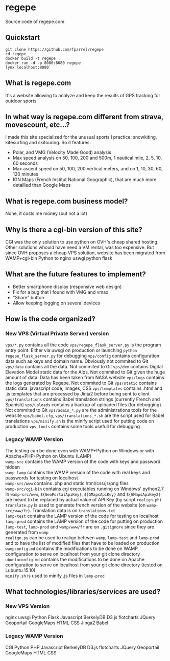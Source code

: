 # regepe
Source code of regepe.com

## Quickstart
```
git clone https://github.com/fparrel/regepe
cd regepe
docker build -t regepe .
docker run -d -p 8080:8080 regepe
lynx localhost:8080`
```

## What is regepe.com
It's a website allowing to analyze and keep the results of GPS tracking for outdoor sports.

## In what way is regepe.com different from strava, movescount, etc...?
I made this site specialized for the unusual sports I practice: snowkiting, kitesurfing and skitouring.
So it features:
* Polar, and VMG (Velocity Made Good) analysis
* Max speed analysis on 50, 100, 200 and 500m, 1 nautical mile, 2, 5, 10, 60 seconds
* Max ascent speed on 50, 100, 200 vertical meters, and on 1, 10, 30, 60, 120 minutes
* IGN Maps (French Institut National Geographic), that are much more detailled than Google Maps

## What is regepe.com business model?
None, it costs me money (but not a lot)

## Why is there a cgi-bin version of this site?
CGI was the only solution to use python on OVH's cheap shared hosting. Other solutions whould have need a VM rental, was too expensive. But since OVH proposes a cheap VPS solution, website has been migrated from WAMP+cgi-bin Python to nginx uswgi python flask

## What are the future features to implement?
* Better smartphone display (responsive web design)
* Fix for a bug that I found with VMG and vmax
* "Share" button
* Allow keeping logging on several devices

## How is the code organized?
### New VPS (Virtual Private Server) version
`vps/*.py` contains all the code
`vps/regepe_flask_server.py` is the program entry point. Either via uwsgi on production or launching `python regepe_flask_server.py` for debugging
`vps/config` contains configuration data such as keys and domain name. Obviously not commited to Git
`vps/data` contains all the data. Not commited to Git
`vps/dem` contains Digital Elevation Model static data for the Alps. Not commited to Git given the huge amount of data. Data has been taken from NASA website
`vps/logs` contains the logs generated by Regepe. Not commited to Git
`vps/static` contains static data: javascript code, images, CSS
`vps/templates` contains .html and .js templates that are processed by Jinja2 before being sent to client
`vps/translations` contains Babel translation strings (currently French and Spanish)
`vps/uploads` contains a backup of uploaded files (for debugging). Not commited to Git
`vps/admin_*.py` are the administrations tools for the website
`vps/babel.cfg`, `vps/translations_*.sh` are the script used for Babel translations
`vps/minify.sh` is the minify script used for putting code on production
`vps_tools` contains some tools usefull for debugging
### Legacy WAMP Version
The testing can be done even with WAMP+Python on Windows or with Apache+PHP+Python on Ubuntu (LAMP)  
`wamp-src` contains the WAMP version of the code with keys and password hidden  
`wamp-lamp` contains the WAMP version of the code with real keys and passwords for testing on localhost  
`wamp-src/www` contains .php and static html/css/js/png files  
`wamp-src/cgi-bin` contains cgi executables running on Windows' python2.7  
In `wamp-src/www`, `${GeoPortalApiKey}`, `${GMapsApiKey}` and `${GMapsApiKey2}` are meant to be replaced by actual value of API Key (by script `realign.ph`)  
`translate.py` is used to generate french version of the website (on `wamp-src/www/fr`). Translation data is on `translations.txt`  
`lamp-test` contains the LAMP version of the code for testing on localhost  
`lamp-prod` contains the LAMP version of the code for putting on production  
`lamp-test`, `lamp-prod` and `wamp/www/fr` are on `.gitignore` since they are generated from `wamp`  
`realign.py` can be used to realign bettwen `wamp`, `lamp-test` and `lamp-prod` and to have the list of modified files that have to be loaded on production  
`wampconfig.md` contains the modifications to be done on WAMP configuration to serve on localhost from your git clone directory  
`ubuntuconfig.md` contains the modifications to be done on Apache configuration to serve on localhost from your git clone directory (tested on Lubuntu 15.10)  
`minify.sh` is used to minify .js files in `lamp-prod`  

## What technologies/libraries/services are used?
### New VPS Version
nginx uwsgi Python Flask Javascript BerkelyDB D3.js flotcharts JQuery Geoportail GoogleMaps HTML CSS Jinga2 Babel
### Legacy WAMP Version
CGI Python PHP Javascript BerkelyDB D3.js flotcharts JQuery Geoportail GoogleMaps HTML CSS
